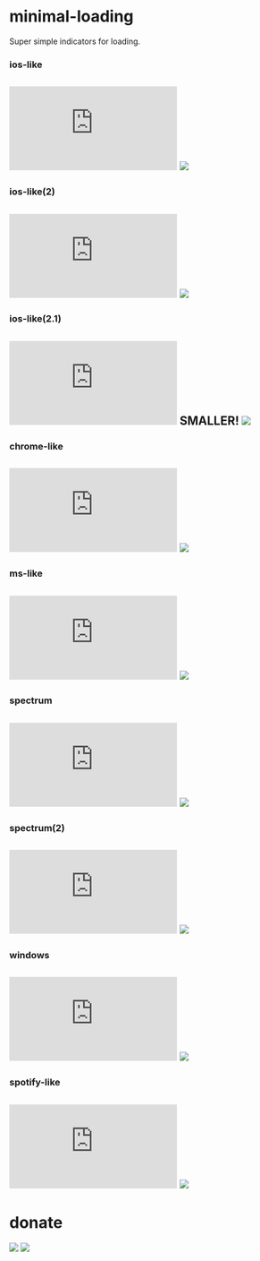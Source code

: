 # minimal-loading

Super simple indicators for loading.

### ios-like
![](https://img.badgesize.io/gaoryrt/minimal-loading/master/html/ios-like1.html)
[![](./gif/ios-like1.gif)](./html/ios-like1.html)
----

### ios-like(2)
![](https://img.badgesize.io/gaoryrt/minimal-loading/master/html/ios-like2.html)
[![](./gif/ios-like2.gif)](./html/ios-like2.html)
----

### ios-like(2.1)
![](https://img.badgesize.io/gaoryrt/minimal-loading/master/html/ios-like2.1.html) SMALLER!
[![](./gif/ios-like2.1.gif)](./html/ios-like2.1.html)
----

### chrome-like
![](https://img.badgesize.io/gaoryrt/minimal-loading/master/html/chrome-like.html)
[![](./gif/chrome-like.gif)](./html/chrome-like.html)
----

### ms-like
![](https://img.badgesize.io/gaoryrt/minimal-loading/master/html/ms-like.html)
[![](./gif/ms-like.gif)](./html/ms-like.html)
----

### spectrum
![](https://img.badgesize.io/gaoryrt/minimal-loading/master/html/spectrum.html)
[![](./gif/spectrum.gif)](./html/spectrum.html)
----

### spectrum(2)
![](https://img.badgesize.io/gaoryrt/minimal-loading/master/html/spectrum2.html)
[![](./gif/spectrum2.gif)](./html/spectrum2.html)
----

### windows
![](https://img.badgesize.io/gaoryrt/minimal-loading/master/html/windows.html)
[![](./gif/windows.gif)](./html/windows.html)
----

### spotify-like
![](https://img.badgesize.io/gaoryrt/minimal-loading/master/html/spotify-like.html)
[![](./gif/spotify-like.gif)](./html/spotify-like.html)
----

# donate
[![](https://cdn.buymeacoffee.com/buttons/default-white.png)](https://www.buymeacoffee.com/pT2Y5iN)
![](https://jungle.fm/assets/donate.jpg)
